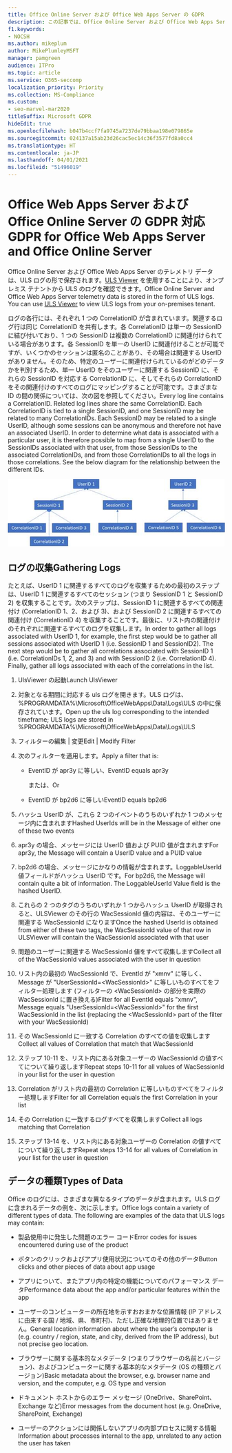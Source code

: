 ```yaml
---
title: Office Online Server および Office Web Apps Server の GDPR
description: この記事では、Office Online Server および Office Web Apps Server の GDPR 要件に対処する方法について説明します。
f1.keywords:
- NOCSH
ms.author: mikeplum
author: MikePlumleyMSFT
manager: pamgreen
audience: ITPro
ms.topic: article
ms.service: O365-seccomp
localization_priority: Priority
ms.collection: MS-Compliance
ms.custom:
- seo-marvel-mar2020
titleSuffix: Microsoft GDPR
hideEdit: true
ms.openlocfilehash: b047b4ccf7fa9745a7237de79bbaa198e079865e
ms.sourcegitcommit: 024137a15ab23d26cac5ec14c36f3577fd8a0cc4
ms.translationtype: HT
ms.contentlocale: ja-JP
ms.lasthandoff: 04/01/2021
ms.locfileid: "51496019"
---
```

# <a name="gdpr-for-office-web-apps-server-and-office-online-server"></a><span data-ttu-id="05ca9-103">Office Web Apps Server および Office Online Server の GDPR 対応</span><span class="sxs-lookup"><span data-stu-id="05ca9-103">GDPR for Office Web Apps Server and Office Online Server</span></span>

<span data-ttu-id="05ca9-p101">Office Online Server および Office Web Apps Server のテレメトリ データは、ULS ログの形で保存されます。[ULS Viewer](https://www.microsoft.com/download/details.aspx?id=44020) を使用することにより、オンプレミス テナントから ULS のログを確認できます。</span><span class="sxs-lookup"><span data-stu-id="05ca9-p101">Office Online Server and Office Web Apps Server telemetry data is stored in the form of ULS logs. You can use [ULS Viewer](https://www.microsoft.com/download/details.aspx?id=44020) to view ULS logs from your on-premises tenant.</span></span>

<span data-ttu-id="05ca9-p102">ログの各行には、それぞれ 1 つの CorrelationID が含まれています。関連するログ行は同じ CorrelationID を共有します。各 CorrelationID は単一の SessionID に結び付いており、1 つの SessionID は複数の CorrelationID に関連付けられている場合があります。各 SessionID を単一の UserID に関連付けることが可能ですが、いくつかのセッションは匿名のことがあり、その場合は関連する UserID がありません。そのため、特定のユーザーに関連付けられているのがどのデータかを判別するため、単一 UserID をそのユーザーに関連する SessionID に、それらの SessionID を対応する CorrelationID に、そしてそれらの CorrelationID をその関連付けのすべてのログにマッピングすることが可能です。さまざまな ID の間の関係については、次の図を参照してください。</span><span class="sxs-lookup"><span data-stu-id="05ca9-p102">Every log line contains a CorrelationID. Related log lines share the same CorrelationID. Each CorrelationID is tied to a single SessionID, and one SessionID may be related to many CorrelationIDs. Each SessionID may be related to a single UserID, although some sessions can be anonymous and therefore not have an associated UserID. In order to determine what data is associated with a particular user, it is therefore possible to map from a single UserID to the SessionIDs associated with that user, from those SessionIDs to the associated CorrelationIDs, and from those CorrelationIDs to all the logs in those correlations. See the below diagram for the relationship between the different IDs.</span></span>

![SessionIDs と CorrelationIds の関係を示すフローチャート](../media/gdpr-for-office-online-server-image1.jpg)

## <a name="gathering-logs"></a><span data-ttu-id="05ca9-113">ログの収集</span><span class="sxs-lookup"><span data-stu-id="05ca9-113">Gathering Logs</span></span>

<span data-ttu-id="05ca9-p103">たとえば、UserID 1 に関連するすべてのログを収集するための最初のステップは、UserID 1 に関連するすべてのセッション (つまり SessionID 1 と SessionID 2) を収集することです。次のステップは、SessionID 1 に関連するすべての関連付け (CorrelationID 1、2、および 3)、および SessionID 2 に関連するすべての関連付け (CorrelationID 4) を収集することです。最後に、リスト内の関連付けのそれぞれに関連するすべてのログを収集します。</span><span class="sxs-lookup"><span data-stu-id="05ca9-p103">In order to gather all logs associated with UserID 1, for example, the first step would be to gather all sessions associated with UserID 1 (i.e. SessionID 1 and SessionID2). The next step would be to gather all correlations associated with SessionID 1 (i.e. CorrelationIDs 1, 2, and 3) and with SessionID 2 (i.e. CorrelationID 4). Finally, gather all logs associated with each of the correlations in the list.</span></span>

1. <span data-ttu-id="05ca9-117">UlsViewer の起動</span><span class="sxs-lookup"><span data-stu-id="05ca9-117">Launch UlsViewer</span></span>

2. <span data-ttu-id="05ca9-118">対象となる期間に対応する uls ログを開きます。ULS ログは、%PROGRAMDATA%\\Microsoft\\OfficeWebApps\\Data\\Logs\\ULS の中に保存されています。</span><span class="sxs-lookup"><span data-stu-id="05ca9-118">Open up the uls log corresponding to the intended timeframe; ULS logs are stored in %PROGRAMDATA%\\Microsoft\\OfficeWebApps\\Data\\Logs\\ULS</span></span>

3. <span data-ttu-id="05ca9-119">フィルターの編集 | 変更</span><span class="sxs-lookup"><span data-stu-id="05ca9-119">Edit | Modify Filter</span></span>

4. <span data-ttu-id="05ca9-120">次のフィルターを適用します。</span><span class="sxs-lookup"><span data-stu-id="05ca9-120">Apply a filter that is:</span></span>

    - <span data-ttu-id="05ca9-121">EventID が apr3y に等しい、</span><span class="sxs-lookup"><span data-stu-id="05ca9-121">EventID equals apr3y</span></span>

      <span data-ttu-id="05ca9-122">または、</span><span class="sxs-lookup"><span data-stu-id="05ca9-122">Or</span></span>

    - <span data-ttu-id="05ca9-123">EventID が bp2d6 に等しい</span><span class="sxs-lookup"><span data-stu-id="05ca9-123">EventID equals bp2d6</span></span>

5. <span data-ttu-id="05ca9-124">ハッシュ UserID が、これら 2 つのイベントのうちのいずれか 1 つのメッセージ内に含まれます</span><span class="sxs-lookup"><span data-stu-id="05ca9-124">Hashed UserIds will be in the Message of either one of these two events</span></span>

6. <span data-ttu-id="05ca9-125">apr3y の場合、メッセージには UserID 値および PUID 値が含まれます</span><span class="sxs-lookup"><span data-stu-id="05ca9-125">For apr3y, the Message will contain a UserID value and a PUID value</span></span>

7. <span data-ttu-id="05ca9-p104">bp2d6 の場合、メッセージにかなりの情報が含まれます。LoggableUserId 値フィールドがハッシュ UserID です。</span><span class="sxs-lookup"><span data-stu-id="05ca9-p104">For bp2d6, the Message will contain quite a bit of information. The LoggableUserId Value field is the hashed UserID.</span></span>

8. <span data-ttu-id="05ca9-128">これらの 2 つのタグのうちのいずれか 1 つからハッシュ UserID が取得されると、ULSViewer のその行の WacSessionId 値の内容は、そのユーザーに関連する WacSessionId になります</span><span class="sxs-lookup"><span data-stu-id="05ca9-128">Once the hashed UserId is obtained from either of these two tags, the WacSessionId value of that row in ULSViewer will contain the WacSessionId associated with that user</span></span>

9. <span data-ttu-id="05ca9-129">問題のユーザーに関連する WacSessionId 値をすべて収集します</span><span class="sxs-lookup"><span data-stu-id="05ca9-129">Collect all of the WacSessionId values associated with the user in question</span></span>

10. <span data-ttu-id="05ca9-130">リスト内の最初の WacSessionId で、EventId が "xmnv" に等しく、Message が "UserSessionId=\<WacSessionId\>" に等しいものすべてをフィルター処理します (フィルターの \<WacSessionId\> の部分を実際の WacSessionId に置き換える)</span><span class="sxs-lookup"><span data-stu-id="05ca9-130">Filter for all EventId equals "xmnv", Message equals "UserSessionId=\<WacSessionId\>" for the first WacSessionId in the list (replacing the \<WacSessionId\> part of the filter with your WacSessionId)</span></span>

11. <span data-ttu-id="05ca9-131">その WacSessionId に一致する Correlation のすべての値を収集します</span><span class="sxs-lookup"><span data-stu-id="05ca9-131">Collect all values of Correlation that match that WacSessionId</span></span>

12. <span data-ttu-id="05ca9-132">ステップ 10-11 を、リスト内にある対象ユーザーの WacSessionId の値すべてについて繰り返します</span><span class="sxs-lookup"><span data-stu-id="05ca9-132">Repeat steps 10-11 for all values of WacSessionId in your list for the user in question</span></span>

13. <span data-ttu-id="05ca9-133">Correlation がリスト内の最初の Correlation に等しいものすべてをフィルター処理します</span><span class="sxs-lookup"><span data-stu-id="05ca9-133">Filter for all Correlation equals the first Correlation in your list</span></span>

14. <span data-ttu-id="05ca9-134">その Correlation に一致するログすべてを収集します</span><span class="sxs-lookup"><span data-stu-id="05ca9-134">Collect all logs matching that Correlation</span></span>

15. <span data-ttu-id="05ca9-135">ステップ 13-14 を、リスト内にある対象ユーザーの Correlation の値すべてについて繰り返します</span><span class="sxs-lookup"><span data-stu-id="05ca9-135">Repeat steps 13-14 for all values of Correlation in your list for the user in question</span></span>

## <a name="types-of-data"></a><span data-ttu-id="05ca9-136">データの種類</span><span class="sxs-lookup"><span data-stu-id="05ca9-136">Types of Data</span></span>

<span data-ttu-id="05ca9-p105">Office のログには、さまざまな異なるタイプのデータが含まれます。ULS ログに含まれるデータの例を、次に示します。</span><span class="sxs-lookup"><span data-stu-id="05ca9-p105">Office logs contain a variety of different types of data. The following are examples of the data that ULS logs may contain:</span></span>

- <span data-ttu-id="05ca9-139">製品使用中に発生した問題のエラー コード</span><span class="sxs-lookup"><span data-stu-id="05ca9-139">Error codes for issues encountered during use of the product</span></span>

- <span data-ttu-id="05ca9-140">ボタンのクリックおよびアプリ使用状況についてのその他のデータ</span><span class="sxs-lookup"><span data-stu-id="05ca9-140">Button clicks and other pieces of data about app usage</span></span>

- <span data-ttu-id="05ca9-141">アプリについて、またアプリ内の特定の機能についてのパフォーマンス データ</span><span class="sxs-lookup"><span data-stu-id="05ca9-141">Performance data about the app and/or particular features within the app</span></span>

- <span data-ttu-id="05ca9-142">ユーザーのコンピューターの所在地を示すおおまかな位置情報 (IP アドレスに由来する国 / 地域、県、市町村)、ただし正確な地理的位置ではありません。</span><span class="sxs-lookup"><span data-stu-id="05ca9-142">General location information about where the user’s computer is (e.g. country / region, state, and city, derived from the IP address), but not precise geo location.</span></span>

- <span data-ttu-id="05ca9-143">ブラウザーに関する基本的なメタデータ (つまりブラウザーの名前とバージョン)、およびコンピューターに関する基本的なメタデータ (OS の種類とバージョン)</span><span class="sxs-lookup"><span data-stu-id="05ca9-143">Basic metadata about the browser, e.g. browser name and version, and the computer, e.g. OS type and version</span></span>

- <span data-ttu-id="05ca9-144">ドキュメント ホストからのエラー メッセージ (OneDrive、SharePoint、Exchange など)</span><span class="sxs-lookup"><span data-stu-id="05ca9-144">Error messages from the document host (e.g. OneDrive, SharePoint, Exchange)</span></span>

- <span data-ttu-id="05ca9-145">ユーザーのアクションには関係しないアプリの内部プロセスに関する情報</span><span class="sxs-lookup"><span data-stu-id="05ca9-145">Information about processes internal to the app, unrelated to any action the user has taken</span></span>

